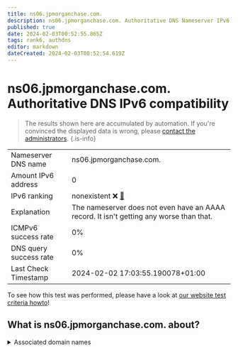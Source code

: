 ```yaml
---
title: ns06.jpmorganchase.com.
description: ns06.jpmorganchase.com. Authoritative DNS Nameserver IPv6 compatibility
published: true
date: 2024-02-03T00:52:55.865Z
tags: rank6, authdns
editor: markdown
dateCreated: 2024-02-03T00:52:54.619Z
---
```


# ns06.jpmorganchase.com. Authoritative DNS IPv6 compatibility

> The results shown here are accumulated by automation. If you're convinced the displayed data is wrong, please [contact the administrators](/howto/chat). 
{.is-info}




|   |   |
| - | - |
| Nameserver DNS name | ns06.jpmorganchase.com.
| Amount IPv6 address | 0
| IPv6 ranking | nonexistent :x: [🔗](/howto/ranking) |
| Explanation | The nameserver does not even have an AAAA record. It isn't getting any worse than that. |
| ICMPv6 success rate | 0%|
| DNS query success rate | 0% |
| Last Check Timestamp | 2024-02-02 17:03:55.190078+01:00 |

To see how this test was performed, please have a look at [our website test criteria howto](/howto/testcriteria/authdns)!


## What is ns06.jpmorganchase.com. about?






<details>
<summary>Associated domain names</summary>

www.jpmorganchase.com

</details>
